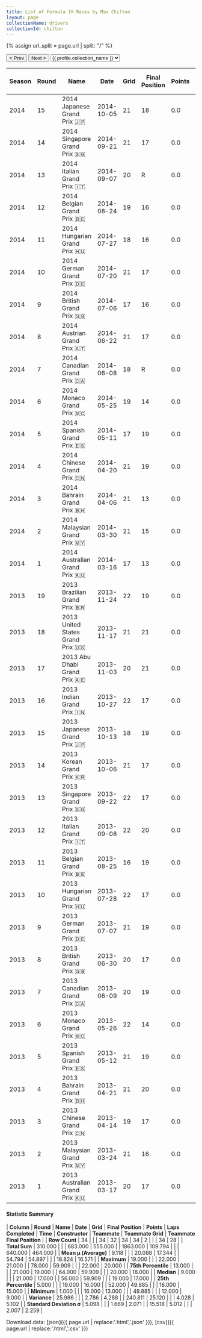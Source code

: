 ```yaml
---
title: List of Formula 1® Races by Max Chilton
layout: page
collectionName: drivers
collectionId: chilton
---
```


{% assign url_split = page.url | split: "/" %}
<div id="collection-navigation">
<button onclick="selector.options[selector.selectedIndex-1].value && (window.location = selector.options[selector.selectedIndex-1].value);">&lt; Prev</button>
<button onclick="selector.options[selector.selectedIndex+1].value && (window.location = selector.options[selector.selectedIndex+1].value);">Next &gt;</button>
<select id="selector" onchange="this.options[this.selectedIndex].value && (window.location = this.options[this.selectedIndex].value);">
  {% for collectionId in site.data[page.collectionName].refs %}
    {% if collectionId == page.collectionId %}
      {% assign selected = "selected" %}
    {% else %}
      {% assign selected = "" %}
    {% endif %}
    {% assign profile = site.data[page.collectionName][collectionId].profile %}
    <option value="/f1/{{ page.collectionName }}/{{ collectionId }}/{{ url_split[4] }}" {{ selected }}>{{ profile.collection_name }}</option>
  {% endfor %}
</select>
</div>

| Season | Round | Name | Date | Grid | Final Position | Points | Laps Completed | Time | Constructor | Teammate | Teammate Grid | Teammate Final Position |
|--|--|--|--|--|--|--|--|--|--|--|--|--|
| 2014 | 15 | 2014 Japanese Grand Prix 🇯🇵 | 2014-10-05 | 21 | 18 | 0.0 | 43 |   | Marussia 🇷🇺 | [Jules Bianchi 🇫🇷](/f1/drivers/jules_bianchi) | 18 | 20 |
| 2014 | 14 | 2014 Singapore Grand Prix 🇸🇬 | 2014-09-21 | 21 | 17 | 0.0 | 59 |   | Marussia 🇷🇺 | [Jules Bianchi 🇫🇷](/f1/drivers/jules_bianchi) | 19 | 16 |
| 2014 | 13 | 2014 Italian Grand Prix 🇮🇹 | 2014-09-07 | 20 | R | 0.0 | 5 |   | Marussia 🇷🇺 | [Jules Bianchi 🇫🇷](/f1/drivers/jules_bianchi) | 19 | 18 |
| 2014 | 12 | 2014 Belgian Grand Prix 🇧🇪 | 2014-08-24 | 19 | 16 | 0.0 | 43 |   | Marussia 🇷🇺 | [Jules Bianchi 🇫🇷](/f1/drivers/jules_bianchi) | 16 | 18 |
| 2014 | 11 | 2014 Hungarian Grand Prix 🇭🇺 | 2014-07-27 | 18 | 16 | 0.0 | 69 |   | Marussia 🇷🇺 | [Jules Bianchi 🇫🇷](/f1/drivers/jules_bianchi) | 15 | 15 |
| 2014 | 10 | 2014 German Grand Prix 🇩🇪 | 2014-07-20 | 21 | 17 | 0.0 | 65 |   | Marussia 🇷🇺 | [Jules Bianchi 🇫🇷](/f1/drivers/jules_bianchi) | 17 | 15 |
| 2014 | 9 | 2014 British Grand Prix 🇬🇧 | 2014-07-06 | 17 | 16 | 0.0 | 50 |   | Marussia 🇷🇺 | [Jules Bianchi 🇫🇷](/f1/drivers/jules_bianchi) | 12 | 14 |
| 2014 | 8 | 2014 Austrian Grand Prix 🇦🇹 | 2014-06-22 | 21 | 17 | 0.0 | 69 |   | Marussia 🇷🇺 | [Jules Bianchi 🇫🇷](/f1/drivers/jules_bianchi) | 18 | 15 |
| 2014 | 7 | 2014 Canadian Grand Prix 🇨🇦 | 2014-06-08 | 18 | R | 0.0 | 0 |   | Marussia 🇷🇺 | [Jules Bianchi 🇫🇷](/f1/drivers/jules_bianchi) | 19 | R |
| 2014 | 6 | 2014 Monaco Grand Prix 🇲🇨 | 2014-05-25 | 19 | 14 | 0.0 | 75 |   | Marussia 🇷🇺 | [Jules Bianchi 🇫🇷](/f1/drivers/jules_bianchi) | 21 | 9 |
| 2014 | 5 | 2014 Spanish Grand Prix 🇪🇸 | 2014-05-11 | 17 | 19 | 0.0 | 64 |   | Marussia 🇷🇺 | [Jules Bianchi 🇫🇷](/f1/drivers/jules_bianchi) | 18 | 18 |
| 2014 | 4 | 2014 Chinese Grand Prix 🇨🇳 | 2014-04-20 | 21 | 19 | 0.0 | 52 |   | Marussia 🇷🇺 | [Jules Bianchi 🇫🇷](/f1/drivers/jules_bianchi) | 19 | 17 |
| 2014 | 3 | 2014 Bahrain Grand Prix 🇧🇭 | 2014-04-06 | 21 | 13 | 0.0 | 57 | +59.909 | Marussia 🇷🇺 | [Jules Bianchi 🇫🇷](/f1/drivers/jules_bianchi) | 19 | 16 |
| 2014 | 2 | 2014 Malaysian Grand Prix 🇲🇾 | 2014-03-30 | 21 | 15 | 0.0 | 54 |   | Marussia 🇷🇺 | [Jules Bianchi 🇫🇷](/f1/drivers/jules_bianchi) | 19 | R |
| 2014 | 1 | 2014 Australian Grand Prix 🇦🇺 | 2014-03-16 | 17 | 13 | 0.0 | 55 |   | Marussia 🇷🇺 | [Jules Bianchi 🇫🇷](/f1/drivers/jules_bianchi) | 18 | N |
| 2013 | 19 | 2013 Brazilian Grand Prix 🇧🇷 | 2013-11-24 | 22 | 19 | 0.0 | 69 |   | Marussia 🇷🇺 | [Jules Bianchi 🇫🇷](/f1/drivers/jules_bianchi) | 21 | 17 |
| 2013 | 18 | 2013 United States Grand Prix 🇺🇸 | 2013-11-17 | 21 | 21 | 0.0 | 54 |   | Marussia 🇷🇺 | [Jules Bianchi 🇫🇷](/f1/drivers/jules_bianchi) | 19 | 18 |
| 2013 | 17 | 2013 Abu Dhabi Grand Prix 🇦🇪 | 2013-11-03 | 20 | 21 | 0.0 | 53 |   | Marussia 🇷🇺 | [Jules Bianchi 🇫🇷](/f1/drivers/jules_bianchi) | 21 | 20 |
| 2013 | 16 | 2013 Indian Grand Prix 🇮🇳 | 2013-10-27 | 22 | 17 | 0.0 | 58 |   | Marussia 🇷🇺 | [Jules Bianchi 🇫🇷](/f1/drivers/jules_bianchi) | 19 | 18 |
| 2013 | 15 | 2013 Japanese Grand Prix 🇯🇵 | 2013-10-13 | 18 | 19 | 0.0 | 52 |   | Marussia 🇷🇺 | [Jules Bianchi 🇫🇷](/f1/drivers/jules_bianchi) | 21 | R |
| 2013 | 14 | 2013 Korean Grand Prix 🇰🇷 | 2013-10-06 | 21 | 17 | 0.0 | 55 | +1:12.898 | Marussia 🇷🇺 | [Jules Bianchi 🇫🇷](/f1/drivers/jules_bianchi) | 22 | 16 |
| 2013 | 13 | 2013 Singapore Grand Prix 🇸🇬 | 2013-09-22 | 22 | 17 | 0.0 | 60 |   | Marussia 🇷🇺 | [Jules Bianchi 🇫🇷](/f1/drivers/jules_bianchi) | 21 | 18 |
| 2013 | 12 | 2013 Italian Grand Prix 🇮🇹 | 2013-09-08 | 22 | 20 | 0.0 | 52 |   | Marussia 🇷🇺 | [Jules Bianchi 🇫🇷](/f1/drivers/jules_bianchi) | 21 | 19 |
| 2013 | 11 | 2013 Belgian Grand Prix 🇧🇪 | 2013-08-25 | 16 | 19 | 0.0 | 42 |   | Marussia 🇷🇺 | [Jules Bianchi 🇫🇷](/f1/drivers/jules_bianchi) | 15 | 18 |
| 2013 | 10 | 2013 Hungarian Grand Prix 🇭🇺 | 2013-07-28 | 22 | 17 | 0.0 | 67 |   | Marussia 🇷🇺 | [Jules Bianchi 🇫🇷](/f1/drivers/jules_bianchi) | 21 | 16 |
| 2013 | 9 | 2013 German Grand Prix 🇩🇪 | 2013-07-07 | 21 | 19 | 0.0 | 59 |   | Marussia 🇷🇺 | [Jules Bianchi 🇫🇷](/f1/drivers/jules_bianchi) | 19 | R |
| 2013 | 8 | 2013 British Grand Prix 🇬🇧 | 2013-06-30 | 20 | 17 | 0.0 | 52 | +1:07.660 | Marussia 🇷🇺 | [Jules Bianchi 🇫🇷](/f1/drivers/jules_bianchi) | 19 | 16 |
| 2013 | 7 | 2013 Canadian Grand Prix 🇨🇦 | 2013-06-09 | 20 | 19 | 0.0 | 67 |   | Marussia 🇷🇺 | [Jules Bianchi 🇫🇷](/f1/drivers/jules_bianchi) | 19 | 17 |
| 2013 | 6 | 2013 Monaco Grand Prix 🇲🇨 | 2013-05-26 | 22 | 14 | 0.0 | 78 | +49.885 | Marussia 🇷🇺 | [Jules Bianchi 🇫🇷](/f1/drivers/jules_bianchi) | 20 | R |
| 2013 | 5 | 2013 Spanish Grand Prix 🇪🇸 | 2013-05-12 | 21 | 19 | 0.0 | 64 |   | Marussia 🇷🇺 | [Jules Bianchi 🇫🇷](/f1/drivers/jules_bianchi) | 20 | 18 |
| 2013 | 4 | 2013 Bahrain Grand Prix 🇧🇭 | 2013-04-21 | 21 | 20 | 0.0 | 56 |   | Marussia 🇷🇺 | [Jules Bianchi 🇫🇷](/f1/drivers/jules_bianchi) | 19 | 19 |
| 2013 | 3 | 2013 Chinese Grand Prix 🇨🇳 | 2013-04-14 | 19 | 17 | 0.0 | 55 |   | Marussia 🇷🇺 | [Jules Bianchi 🇫🇷](/f1/drivers/jules_bianchi) | 18 | 15 |
| 2013 | 2 | 2013 Malaysian Grand Prix 🇲🇾 | 2013-03-24 | 21 | 16 | 0.0 | 54 |   | Marussia 🇷🇺 | [Jules Bianchi 🇫🇷](/f1/drivers/jules_bianchi) | 19 | 13 |
| 2013 | 1 | 2013 Australian Grand Prix 🇦🇺 | 2013-03-17 | 20 | 17 | 0.0 | 56 |   | Marussia 🇷🇺 | [Jules Bianchi 🇫🇷](/f1/drivers/jules_bianchi) | 19 | 15 |

#### Statistic Summary

| **Column** | **Round** | **Name** | **Date** | **Grid** | **Final Position** | **Points** | **Laps Completed** | **Time** | **Constructor** | **Teammate** | **Teammate Grid** | **Teammate Final Position** |
| **Row Count** | 34 |  |  | 34 | 32 | 34 | 34 | 2 |  |  | 34 | 28 |
| **Total Sum** | 310.000 |  |  | 683.000 | 555.000 |  | 1863.000 | 109.794 |  |  | 640.000 | 464.000 |
| **Mean μ (Average)** | 9.118 |  |  | 20.088 | 17.344 |  | 54.794 | 54.897 |  |  | 18.824 | 16.571 |
| **Maximum** | 19.000 |  |  | 22.000 | 21.000 |  | 78.000 | 59.909 |  |  | 22.000 | 20.000 |
| **75th Percentile** | 13.000 |  |  | 21.000 | 19.000 |  | 64.000 | 59.909 |  |  | 20.000 | 18.000 |
| **Median** | 9.000 |  |  | 21.000 | 17.000 |  | 56.000 | 59.909 |  |  | 19.000 | 17.000 |
| **25th Percentile** | 5.000 |  |  | 19.000 | 16.000 |  | 52.000 | 49.885 |  |  | 18.000 | 15.000 |
| **Minimum** | 1.000 |  |  | 16.000 | 13.000 |  |  | 49.885 |  |  | 12.000 | 9.000 |
| **Variance** | 25.986 |  |  | 2.786 | 4.288 |  | 240.811 | 25.120 |  |  | 4.028 | 5.102 |
| **Standard Deviation σ** | 5.098 |  |  | 1.669 | 2.071 |  | 15.518 | 5.012 |  |  | 2.007 | 2.259 |

Download data: [json]({{ page.url | replace:'.html','.json' }}), [csv]({{ page.url | replace:'.html','.csv' }})
